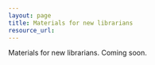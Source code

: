 ```yaml
---
layout: page
title: Materials for new librarians
resource_url: 
---
```


Materials for new librarians. Coming soon.
